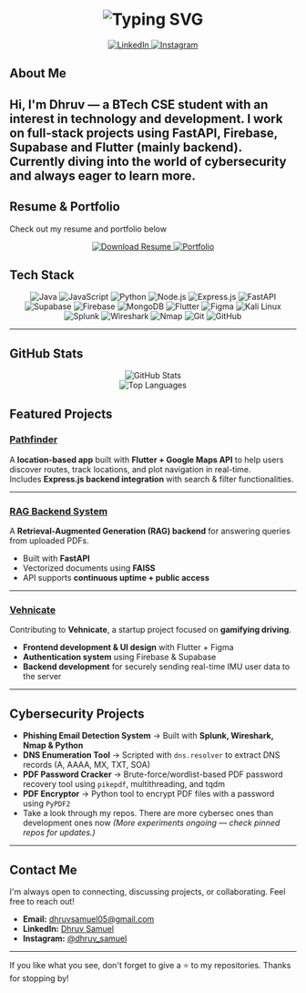 <h1 align="center">
  <img src="https://readme-typing-svg.demolab.com?font=Fira+Code&size=30&pause=1000&color=2ECC71&center=true&vCenter=true&width=500&lines=Hi%2C+I'm+Dhruv+Samuel!;Full-Stack+Developer+%F0%9F%92%BB;Cybersecurity+Enthusiast+%F0%9F%A5%B7;Flutter+%26+Backend+Dev+%F0%9F%97%84%EF%B8%8F" alt="Typing SVG" />
</h1>

<p align="center">
  <a href="https://www.linkedin.com/in/dhruv-samuel-0211a527a/">
    <img src="https://img.shields.io/badge/LinkedIn-2ecc71?style=for-the-badge&logo=linkedin&logoColor=white" alt="LinkedIn" />
  </a>
  <a href="https://www.instagram.com/dhruv_samuel/">
    <img src="https://img.shields.io/badge/Instagram-2ecc71?style=for-the-badge&logo=instagram&logoColor=white" alt="Instagram" />
  </a>
</p>

## About Me

Hi, I'm Dhruv — a BTech CSE student with an interest in technology and development. I work on full-stack projects using FastAPI, Firebase, Supabase and Flutter (mainly backend). Currently diving into the world of cybersecurity and always eager to learn more.
---

## Resume & Portfolio

Check out my resume and portfolio below

<p align="center">
  <a href="https://github.com/embontooth/embontooth/raw/main/Resume.pdf" target="_blank">
    <img src="https://img.shields.io/badge/Download%20Resume-2ecc71?style=for-the-badge&logo=adobeacrobatreader&logoColor=white" alt="Download Resume" />
  </a>
  <a href="https://embontooth.github.io/Portfolio//" target="_blank">
    <img src="https://img.shields.io/badge/View%20Portfolio-2ecc71?style=for-the-badge&logo=vercel&logoColor=white" alt="Portfolio" />
  </a>
</p>


## Tech Stack
<div align="center">
  <!-- Core Languages -->
  <img src="https://img.shields.io/badge/Java-ED8B00?style=for-the-badge&logo=openjdk&logoColor=white" alt="Java" />
  <img src="https://img.shields.io/badge/JavaScript-F7DF1E?style=for-the-badge&logo=javascript&logoColor=black" alt="JavaScript" />
  <img src="https://img.shields.io/badge/Python-3776AB?style=for-the-badge&logo=python&logoColor=white" alt="Python" />

  <!-- Backend -->
  <img src="https://img.shields.io/badge/Node.js-339933?style=for-the-badge&logo=node.js&logoColor=white" alt="Node.js" />
  <img src="https://img.shields.io/badge/Express.js-2ecc71?style=for-the-badge&logo=express&logoColor=white" alt="Express.js" />
  <img src="https://img.shields.io/badge/FastAPI-009688?style=for-the-badge&logo=fastapi&logoColor=white" alt="FastAPI" />
  <img src="https://img.shields.io/badge/Supabase-3ECF8E?style=for-the-badge&logo=supabase&logoColor=white" alt="Supabase" />
  <img src="https://img.shields.io/badge/Firebase-FFCA28?style=for-the-badge&logo=firebase&logoColor=black" alt="Firebase" />

  <!-- Database -->
  <img src="https://img.shields.io/badge/MongoDB-4EA94B?style=for-the-badge&logo=mongodb&logoColor=white" alt="MongoDB" />

  <!-- Frontend -->
  <img src="https://img.shields.io/badge/Flutter-02569B?style=for-the-badge&logo=flutter&logoColor=white" alt="Flutter" />
  <img src="https://img.shields.io/badge/Figma-F24E1E?style=for-the-badge&logo=figma&logoColor=white" alt="Figma" />

  <!-- Cybersecurity -->
  <img src="https://img.shields.io/badge/Kali%20Linux-557C94?style=for-the-badge&logo=kalilinux&logoColor=white" alt="Kali Linux" />
  <img src="https://img.shields.io/badge/Splunk-000000?style=for-the-badge&logo=splunk&logoColor=white" alt="Splunk" />
  <img src="https://img.shields.io/badge/Wireshark-1679A7?style=for-the-badge&logo=wireshark&logoColor=white" alt="Wireshark" />
  <img src="https://img.shields.io/badge/Nmap-004B87?style=for-the-badge&logo=nmap&logoColor=white" alt="Nmap" />
  <img src="https://img.shields.io/badge/Git-F05032?style=for-the-badge&logo=git&logoColor=white" alt="Git" />
  <img src="https://img.shields.io/badge/GitHub-181717?style=for-the-badge&logo=github&logoColor=white" alt="GitHub" />
</div>



---

## GitHub Stats

<div align="center">
  <img src="https://github-readme-stats.vercel.app/api?username=embontooth&show_icons=true&theme=vue" alt="GitHub Stats" />
</div>
<div align="center">
  <img src="https://github-readme-stats.vercel.app/api/top-langs/?username=embontooth&layout=compact&theme=vue" alt="Top Languages" />
</div>

## Featured Projects

### [Pathfinder](https://github.com/Embontooth/pathfinder_Dhruv)  
A **location-based app** built with **Flutter + Google Maps API** to help users discover routes, track locations, and plot navigation in real-time.  
Includes **Express.js backend integration** with search & filter functionalities.  

---

### [RAG Backend System](https://github.com/Embontooth/BajajHackX_Backend)
A **Retrieval-Augmented Generation (RAG) backend** for answering queries from uploaded PDFs.  
- Built with **FastAPI**  
- Vectorized documents using **FAISS**  
- API supports **continuous uptime + public access**  

---

### [Vehnicate](https://github.com/vehnicate-org/prototype)  
Contributing to **Vehnicate**, a startup project focused on **gamifying driving**.  
- **Frontend development & UI design** with Flutter + Figma  
- **Authentication system** using Firebase & Supabase  
- **Backend development** for securely sending real-time IMU user data to the server  

---

## Cybersecurity Projects

- **Phishing Email Detection System** → Built with **Splunk, Wireshark, Nmap & Python**  
- **DNS Enumeration Tool** → Scripted with `dns.resolver` to extract DNS records (A, AAAA, MX, TXT, SOA) 
- **PDF Password Cracker** → Brute-force/wordlist-based PDF password recovery tool using `pikepdf`, multithreading, and tqdm 
- **PDF Encryptor** → Python tool to encrypt PDF files with a password using `PyPDF2`
- Take a look through my repos. There are more cybersec ones than development ones now
*(More experiments ongoing — check pinned repos for updates.)*  

---


## Contact Me

I'm always open to connecting, discussing projects, or collaborating. Feel free to reach out!

- **Email:** [dhruvsamuel05@gmail.com](mailto:dhruvsamuel05@gmail.com)
- **LinkedIn:** [Dhruv Samuel](https://www.linkedin.com/in/dhruv-samuel-0211a527a/)
- **Instagram:** [@dhruv_samuel](https://www.instagram.com/dhruv_samuel/)

---

If you like what you see, don't forget to give a ⭐ to my repositories. Thanks for stopping by!
